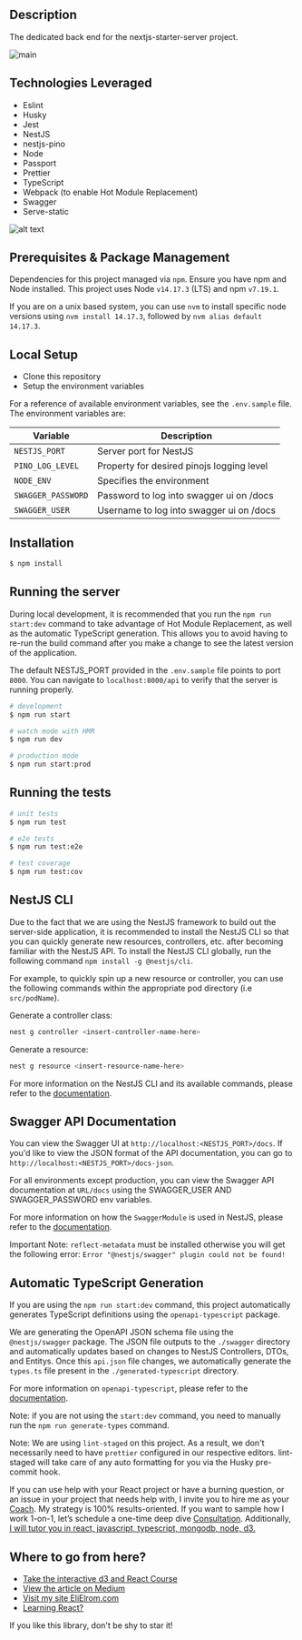 ## Description

The dedicated back end for the nextjs-starter-server project.

![main](https://github.com/EliEladElrom/nestjs-starter-server/workflows/main/badge.svg)

## Technologies Leveraged

- Eslint
- Husky
- Jest
- NestJS
- nestjs-pino
- Node
- Passport
- Prettier
- TypeScript
- Webpack (to enable Hot Module Replacement)
- Swagger
- Serve-static

![alt text](https://miro.medium.com/max/1400/1*tuWSMoySuM7gSrFAbFT-OA.jpeg)

## Prerequisites & Package Management

Dependencies for this project managed via `npm`. Ensure you have npm and Node installed. This project uses Node `v14.17.3` (LTS) and npm `v7.19.1`.

If you are on a unix based system, you can use `nvm` to install specific node versions using `nvm install 14.17.3`, followed by `nvm alias default 14.17.3`.

## Local Setup

- Clone this repository
- Setup the environment variables

For a reference of available environment variables, see the `.env.sample` file. The environment variables are:

| Variable           | Description                               |
| ------------------ | ----------------------------------------- |
| `NESTJS_PORT`      | Server port for NestJS                    |
| `PINO_LOG_LEVEL`   | Property for desired pinojs logging level |
| `NODE_ENV`         | Specifies the environment                 |
| `SWAGGER_PASSWORD` | Password to log into swagger ui on /docs  |
| `SWAGGER_USER`     | Username to log into swagger ui on /docs  |

## Installation

```bash
$ npm install
```

## Running the server

During local development, it is recommended that you run the `npm run start:dev` command to take advantage of Hot Module Replacement, as well as the automatic TypeScript generation. This allows you to avoid having to re-run the build command after you make a change to see the latest version of the application.

The default NESTJS_PORT provided in the `.env.sample` file points to port `8000`. You can navigate to `localhost:8000/api` to verify that the server is running properly.

```bash
# development
$ npm run start

# watch mode with HMR
$ npm run dev

# production mode
$ npm run start:prod
```

## Running the tests

```bash
# unit tests
$ npm run test

# e2e tests
$ npm run test:e2e

# test coverage
$ npm run test:cov
```

## NestJS CLI

Due to the fact that we are using the NestJS framework to build out the server-side application, it is recommended to install the NestJS CLI so that you can quickly generate new resources, controllers, etc. after becoming familiar with the NestJS API. To install the NestJS CLI globally, run the following command `npm install -g @nestjs/cli`.

For example, to quickly spin up a new resource or controller, you can use the following commands within the appropriate pod directory (i.e `src/podName`).

Generate a controller class:

```bash
nest g controller <insert-controller-name-here>
```

Generate a resource:

```bash
nest g resource <insert-resource-name-here>
```

For more information on the NestJS CLI and its available commands, please refer to the [documentation](https://docs.nestjs.com/cli/usages).

## Swagger API Documentation

You can view the Swagger UI at `http://localhost:<NESTJS_PORT>/docs`. If you'd like to view the JSON format of the API documentation, you can go to `http://localhost:<NESTJS_PORT>/docs-json`.

For all environments except production, you can view the Swagger API documentation at `URL/docs` using the SWAGGER_USER AND SWAGGER_PASSWORD env variables.

For more information on how the `SwaggerModule` is used in NestJS, please refer to the [documentation](https://docs.nestjs.com/openapi/types-and-parameters).

Important Note: `reflect-metadata` must be installed otherwise you will get the following error:
`Error "@nestjs/swagger" plugin could not be found!`

## Automatic TypeScript Generation

If you are using the `npm run start:dev` command, this project automatically generates TypeScript definitions using the `openapi-typescript` package.

We are generating the OpenAPI JSON schema file using the `@nestjs/swagger` package. The JSON file outputs to the `./swagger` directory and automatically updates based on changes to NestJS Controllers, DTOs, and Entitys. Once this `api.json` file changes, we automatically generate the `types.ts` file present in the `./generated-typescript` directory.

For more information on `openapi-typescript`, please refer to the [documentation](https://github.com/drwpow/openapi-typescript).

Note: if you are not using the `start:dev` command, you need to manually run the `npm run generate-types` command.

Note: We are using `lint-staged` on this project. As a result, we don't necessarily need to have `prettier` configured in our respective editors. lint-staged will take care of any auto formatting for you via the Husky pre-commit hook.

If you can use help with your React project or have a burning question, or an issue in your project that needs help with, I invite you to hire me as your [Coach](https://elielrom.com). My strategy is 100% results-oriented. If you want to sample how I work 1-on-1, let’s schedule a one-time deep dive [Consultation](https://elielrom.com/CoachingHourly).
Additionally, [I will tutor you in react, javascript, typescript, mongodb, node, d3.](https://www.fiverr.com/elieladelrom/tutor-you-in-react-javascript-typescript-mongodb-node-d3)

## Where to go from here?

- [Take the interactive d3 and React Course](https://www.udemy.com/course/integrating-d3js-with-react/?referralCode=4C1ADE35AB8633B90205)
- [View the article on Medium](https://elieladelrom.medium.com/setting-up-an-opinionated-starter-nestjs-starter-typescript-project-with-must-have-libraries-c0cf847648f3)
- [Visit my site EliElrom.com](https://elielrom.com)
- [Learning React?](https://github.com/EliEladElrom/react-tutorials)

If you like this library, don't be shy to star it!
